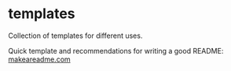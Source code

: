 # templates
Collection of templates for different uses.

Quick template and recommendations for writing a good README: [makeareadme.com](https://www.makeareadme.com/)
